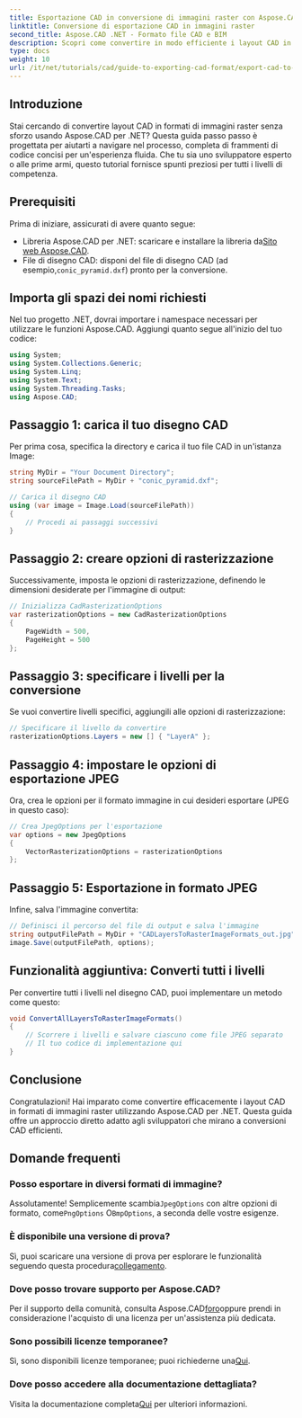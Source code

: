 ```yaml
---
title: Esportazione CAD in conversione di immagini raster con Aspose.CAD per .NET
linktitle: Conversione di esportazione CAD in immagini raster
second_title: Aspose.CAD .NET - Formato file CAD e BIM
description: Scopri come convertire in modo efficiente i layout CAD in vari formati di immagini raster utilizzando Aspose.CAD per .NET. Questa guida completa ti accompagna attraverso il processo con codice chiaro.
type: docs
weight: 10
url: /it/net/tutorials/cad/guide-to-exporting-cad-format/export-cad-to-raster-image-conversion/
---
```

## Introduzione

Stai cercando di convertire layout CAD in formati di immagini raster senza sforzo usando Aspose.CAD per .NET? Questa guida passo passo è progettata per aiutarti a navigare nel processo, completa di frammenti di codice concisi per un'esperienza fluida. Che tu sia uno sviluppatore esperto o alle prime armi, questo tutorial fornisce spunti preziosi per tutti i livelli di competenza.

## Prerequisiti

Prima di iniziare, assicurati di avere quanto segue:

-  Libreria Aspose.CAD per .NET: scaricare e installare la libreria da[Sito web Aspose.CAD](https://releases.aspose.com/cad/net/).
-  File di disegno CAD: disponi del file di disegno CAD (ad esempio,`conic_pyramid.dxf`) pronto per la conversione.

## Importa gli spazi dei nomi richiesti

Nel tuo progetto .NET, dovrai importare i namespace necessari per utilizzare le funzioni Aspose.CAD. Aggiungi quanto segue all'inizio del tuo codice:

```csharp
using System;
using System.Collections.Generic;
using System.Linq;
using System.Text;
using System.Threading.Tasks;
using Aspose.CAD;
```

## Passaggio 1: carica il tuo disegno CAD

Per prima cosa, specifica la directory e carica il tuo file CAD in un'istanza Image:

```csharp
string MyDir = "Your Document Directory";
string sourceFilePath = MyDir + "conic_pyramid.dxf";

// Carica il disegno CAD
using (var image = Image.Load(sourceFilePath))
{
    // Procedi ai passaggi successivi
}
```

## Passaggio 2: creare opzioni di rasterizzazione

Successivamente, imposta le opzioni di rasterizzazione, definendo le dimensioni desiderate per l'immagine di output:

```csharp
// Inizializza CadRasterizationOptions
var rasterizationOptions = new CadRasterizationOptions
{
    PageWidth = 500,
    PageHeight = 500
};
```

## Passaggio 3: specificare i livelli per la conversione

Se vuoi convertire livelli specifici, aggiungili alle opzioni di rasterizzazione:

```csharp
// Specificare il livello da convertire
rasterizationOptions.Layers = new [] { "LayerA" };
```

## Passaggio 4: impostare le opzioni di esportazione JPEG

Ora, crea le opzioni per il formato immagine in cui desideri esportare (JPEG in questo caso):

```csharp
// Crea JpegOptions per l'esportazione
var options = new JpegOptions
{
    VectorRasterizationOptions = rasterizationOptions
};
```

## Passaggio 5: Esportazione in formato JPEG

Infine, salva l'immagine convertita:

```csharp
// Definisci il percorso del file di output e salva l'immagine
string outputFilePath = MyDir + "CADLayersToRasterImageFormats_out.jpg";
image.Save(outputFilePath, options);
```

## Funzionalità aggiuntiva: Converti tutti i livelli

Per convertire tutti i livelli nel disegno CAD, puoi implementare un metodo come questo:

```csharp
void ConvertAllLayersToRasterImageFormats()
{
    // Scorrere i livelli e salvare ciascuno come file JPEG separato
    // Il tuo codice di implementazione qui
}
```

## Conclusione

Congratulazioni! Hai imparato come convertire efficacemente i layout CAD in formati di immagini raster utilizzando Aspose.CAD per .NET. Questa guida offre un approccio diretto adatto agli sviluppatori che mirano a conversioni CAD efficienti.

## Domande frequenti

### Posso esportare in diversi formati di immagine?

 Assolutamente! Semplicemente scambia`JpegOptions` con altre opzioni di formato, come`PngOptions` O`BmpOptions`, a seconda delle vostre esigenze.

### È disponibile una versione di prova?

 Sì, puoi scaricare una versione di prova per esplorare le funzionalità seguendo questa procedura[collegamento](https://releases.aspose.com/cad/net/).

### Dove posso trovare supporto per Aspose.CAD?

 Per il supporto della comunità, consulta Aspose.CAD[foro](https://forum.aspose.com/c/cad/19)oppure prendi in considerazione l'acquisto di una licenza per un'assistenza più dedicata.

### Sono possibili licenze temporanee?

 Sì, sono disponibili licenze temporanee; puoi richiederne una[Qui](https://purchase.conholdate.com/temporary-license/).

### Dove posso accedere alla documentazione dettagliata?

 Visita la documentazione completa[Qui](https://reference.aspose.com/cad/net/) per ulteriori informazioni.
